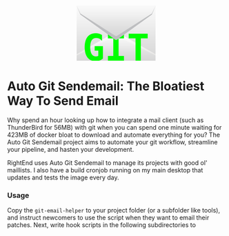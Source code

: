 
<p align="center">
	<img src="DOCUMENTATION/artwork/project-icon-183x128.png" alt="Sealed envelope stamped with GIT" width="183" style="max-width:100%"/>
</a>

# Auto Git Sendemail: The Bloatiest Way To Send Email

Why spend an hour looking up how to integrate a mail client (such as ThunderBird for 56MB) with git when you can spend one minute waiting for 423MB of docker bloat to download and automate everything for you? The Auto Git Sendemail project aims to automate your git workflow, streamline your pipeline, and hasten your development.

RightEnd uses Auto Git Sendemail to manage its projects with good ol' maillists. I also have a build cronjob running on my main desktop that updates and tests the image every day.

### Usage

Copy the `git-email-helper` to your project folder (or a subfolder like tools), and instruct newcomers to use the script when they want to email their patches. Next, write hook scripts in the following subdirectories to 

